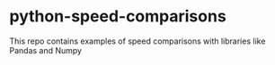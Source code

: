 # python-speed-comparisons
This repo contains examples of speed comparisons with libraries like Pandas and Numpy
